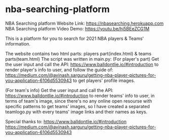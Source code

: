 # nba-searching-platform
NBA Searching platform
Website Link: https://nbasearching.herokuapp.com
NBA Searching platform
Video Demo: https://youtu.be/hj5BEeZCG1M

This is a platform for you to search for 2021 NBA players & Teams' information.

The website contains two html parts: players part(index.html) & teams parts(team.html)
The script was written in main.py:
(For player's part)
Get the user input and call the API: https://www.balldontlie.io/#introduction to render player's info to user, and follow the guide of: https://medium.com/@avinash.sarguru/getting-nba-player-pictures-for-you-application-6106d5530943 to get players' profile images.

(For team's info)
Get the user input and call the API: https://www.balldontlie.io/#introduction to render teams' info to user, in terms of team's image, since there's no any online open resourse with specific patterns to get teams' images, so I have created a separated teamlogo.py with every teams' image links and their names as keys.

Special thanks to:
https://www.balldontlie.io/#introduction
https://medium.com/@avinash.sarguru/getting-nba-player-pictures-for-you-application-6106d5530943
